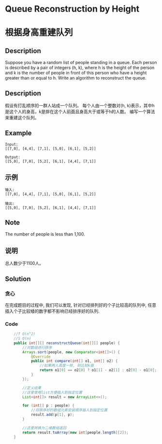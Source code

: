 # Queue Reconstruction by Height
# 根据身高重建队列


## Description
Suppose you have a random list of people standing in a queue. Each person is described by a pair of integers (h, k), where h is the height of the person and k is the number of people in front of this person who have a height greater than or equal to h. Write an algorithm to reconstruct the queue.

## Description
假设有打乱顺序的一群人站成一个队列。 每个人由一个整数对(h, k)表示，其中h是这个人的身高，k是排在这个人前面且身高大于或等于h的人数。 编写一个算法来重建这个队列。




## Example
    Input:
    [[7,0], [4,4], [7,1], [5,0], [6,1], [5,2]]

    Output:
    [[5,0], [7,0], [5,2], [6,1], [4,4], [7,1]]
 

## 示例
    输入:
    [[7,0], [4,4], [7,1], [5,0], [6,1], [5,2]]

    输出:
    [[5,0], [7,0], [5,2], [6,1], [4,4], [7,1]]


## Note
The number of people is less than 1,100.

## 说明
总人数少于1100人。



## Solution
### 贪心
在完成题目的过程中, 我们可以发现, 针对已经排列好的个子比较高的队列中, 任意插入个子比较矮的数字都不影响已经排序好的队列.

### Code

```java
    //T O(n^2)
    //S O(n)
    public int[][] reconstructQueue(int[][] people) {
        //对数组进行排序
        Arrays.sort(people, new Comparator<int[]>() {
            @Override
            public int compare(int[] o1, int[] o2) {
                //如果两人高度一样, 则比较k值
                return o1[0] == o2[0] ? o1[1] - o2[1] : o2[0] - o1[0];
            }
        });

        //定义结果
        //这里使用list方便插入到指定位置
        List<int[]> result = new ArrayList<>();

        for (int[] p : people) {
            //将排序好的数组元素安装顺序插入到指定位置
            result.add(p[1], p);
        }

        //这里转换为二维数组返回
        return result.toArray(new int[people.length][2]);
    }
```